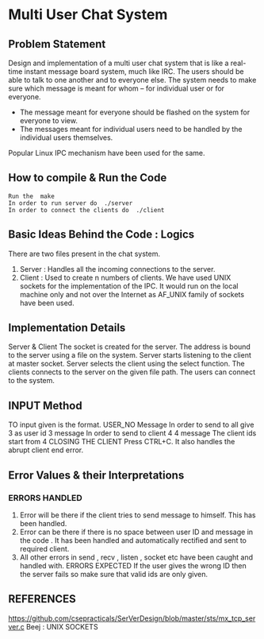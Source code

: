 # Multi User Chat System



## Problem Statement 

Design and implementation of a multi user chat system that is like a real-time instant
message board system, much like IRC. The users should be able to talk to one another
and to everyone else. The system needs to make sure which message is meant for
whom – for individual user or for everyone. 
- The message meant for everyone should be
flashed on the system for everyone to view. 
- The messages meant for individual users
need to be handled by the individual users themselves.

Popular Linux IPC mechanism
have been used for the same.

## How to compile & Run the Code
```
Run the ​ make
In order to run server do ​ ./server
In order to connect the clients do ​ ./client
```

## Basic Ideas Behind the Code : Logics 

There are two files present in the chat system.
1. Server​ : Handles all the incoming connections to the server.
2. Client​ : Used to create n numbers of clients.
We have used UNIX sockets for the implementation of the IPC.
It would run on the local machine only and not over the Internet as AF_UNIX family of
sockets have been used.

## Implementation Details 

Server & Client
The socket is created for the server.
The address is bound to the server using a file on the system.
Server starts listening to the client at master socket.
Server selects the client using the select function.
The clients connects to the server on the given file path.
The users can connect to the system.

## INPUT Method 

TO input given is the format.
USER_NO Message
In order to send to all give 3 as user id
3 message
In order to send to client 4
4 message
The client ids start from 4
CLOSING THE CLIENT
Press CTRL+C.
It also handles the abrupt client end error.

## Error Values & their Interpretations

### ERRORS HANDLED
1. Error will be there if the client tries to send message to himself. This has been handled.
2. Error can be there if there is no space between user ID and message in the code . It has
been handled and automatically rectified and sent to required client.
3. All other errors in send , recv , listen , socket etc have been caught and handled with.
ERRORS EXPECTED
If the user gives the wrong ID then the server fails so make sure that valid ids are only given.

## REFERENCES 
https://github.com/csepracticals/SerVerDesign/blob/master/sts/mx_tcp_server.c
Beej : UNIX SOCKETS
